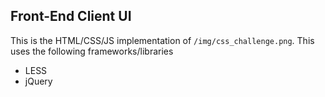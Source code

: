 ## Front-End Client UI ##

This is the HTML/CSS/JS implementation of `/img/css_challenge.png`. 
This uses the following frameworks/libraries
- LESS
- jQuery
